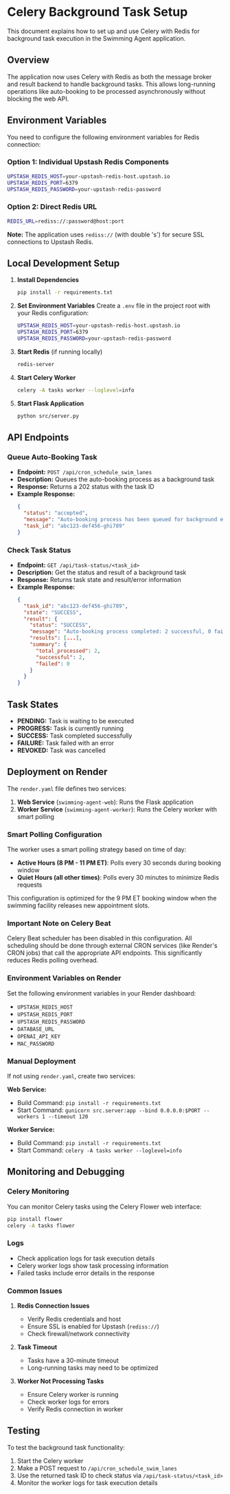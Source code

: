 # Celery Background Task Setup

This document explains how to set up and use Celery with Redis for background task execution in the Swimming Agent application.

## Overview

The application now uses Celery with Redis as both the message broker and result backend to handle background tasks. This allows long-running operations like auto-booking to be processed asynchronously without blocking the web API.

## Environment Variables

You need to configure the following environment variables for Redis connection:

### Option 1: Individual Upstash Redis Components
```bash
UPSTASH_REDIS_HOST=your-upstash-redis-host.upstash.io
UPSTASH_REDIS_PORT=6379
UPSTASH_REDIS_PASSWORD=your-upstash-redis-password
```

### Option 2: Direct Redis URL
```bash
REDIS_URL=rediss://:password@host:port
```

**Note:** The application uses `rediss://` (with double 's') for secure SSL connections to Upstash Redis.

## Local Development Setup

1. **Install Dependencies**
   ```bash
   pip install -r requirements.txt
   ```

2. **Set Environment Variables**
   Create a `.env` file in the project root with your Redis configuration:
   ```bash
   UPSTASH_REDIS_HOST=your-upstash-redis-host.upstash.io
   UPSTASH_REDIS_PORT=6379
   UPSTASH_REDIS_PASSWORD=your-upstash-redis-password
   ```

3. **Start Redis** (if running locally)
   ```bash
   redis-server
   ```

4. **Start Celery Worker**
   ```bash
   celery -A tasks worker --loglevel=info
   ```

5. **Start Flask Application**
   ```bash
   python src/server.py
   ```

## API Endpoints

### Queue Auto-Booking Task
- **Endpoint:** `POST /api/cron_schedule_swim_lanes`
- **Description:** Queues the auto-booking process as a background task
- **Response:** Returns a 202 status with the task ID
- **Example Response:**
  ```json
  {
    "status": "accepted",
    "message": "Auto-booking process has been queued for background execution",
    "task_id": "abc123-def456-ghi789"
  }
  ```

### Check Task Status
- **Endpoint:** `GET /api/task-status/<task_id>`
- **Description:** Get the status and result of a background task
- **Response:** Returns task state and result/error information
- **Example Response:**
  ```json
  {
    "task_id": "abc123-def456-ghi789",
    "state": "SUCCESS",
    "result": {
      "status": "SUCCESS",
      "message": "Auto-booking process completed: 2 successful, 0 failed",
      "results": [...],
      "summary": {
        "total_processed": 2,
        "successful": 2,
        "failed": 0
      }
    }
  }
  ```

## Task States

- **PENDING:** Task is waiting to be executed
- **PROGRESS:** Task is currently running
- **SUCCESS:** Task completed successfully
- **FAILURE:** Task failed with an error
- **REVOKED:** Task was cancelled

## Deployment on Render

The `render.yaml` file defines two services:

1. **Web Service** (`swimming-agent-web`): Runs the Flask application
2. **Worker Service** (`swimming-agent-worker`): Runs the Celery worker with smart polling

### Smart Polling Configuration

The worker uses a smart polling strategy based on time of day:
- **Active Hours (8 PM - 11 PM ET)**: Polls every 30 seconds during booking window
- **Quiet Hours (all other times)**: Polls every 30 minutes to minimize Redis requests

This configuration is optimized for the 9 PM ET booking window when the swimming facility releases new appointment slots.

### Important Note on Celery Beat

Celery Beat scheduler has been disabled in this configuration. All scheduling should be done through external CRON services (like Render's CRON jobs) that call the appropriate API endpoints. This significantly reduces Redis polling overhead.

### Environment Variables on Render

Set the following environment variables in your Render dashboard:

- `UPSTASH_REDIS_HOST`
- `UPSTASH_REDIS_PORT`
- `UPSTASH_REDIS_PASSWORD`
- `DATABASE_URL`
- `OPENAI_API_KEY`
- `MAC_PASSWORD`

### Manual Deployment

If not using `render.yaml`, create two services:

**Web Service:**
- Build Command: `pip install -r requirements.txt`
- Start Command: `gunicorn src.server:app --bind 0.0.0.0:$PORT --workers 1 --timeout 120`

**Worker Service:**
- Build Command: `pip install -r requirements.txt`
- Start Command: `celery -A tasks worker --loglevel=info`

## Monitoring and Debugging

### Celery Monitoring
You can monitor Celery tasks using the Celery Flower web interface:

```bash
pip install flower
celery -A tasks flower
```

### Logs
- Check application logs for task execution details
- Celery worker logs show task processing information
- Failed tasks include error details in the response

### Common Issues

1. **Redis Connection Issues**
   - Verify Redis credentials and host
   - Ensure SSL is enabled for Upstash (`rediss://`)
   - Check firewall/network connectivity

2. **Task Timeout**
   - Tasks have a 30-minute timeout
   - Long-running tasks may need to be optimized

3. **Worker Not Processing Tasks**
   - Ensure Celery worker is running
   - Check worker logs for errors
   - Verify Redis connection in worker

## Testing

To test the background task functionality:

1. Start the Celery worker
2. Make a POST request to `/api/cron_schedule_swim_lanes`
3. Use the returned task ID to check status via `/api/task-status/<task_id>`
4. Monitor the worker logs for task execution details 